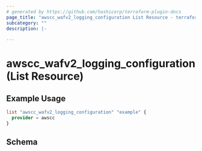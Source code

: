 ```yaml
---
# generated by https://github.com/hashicorp/terraform-plugin-docs
page_title: "awscc_wafv2_logging_configuration List Resource - terraform-provider-awscc"
subcategory: ""
description: |-
  
---
```


# awscc_wafv2_logging_configuration (List Resource)



## Example Usage

```terraform
list "awscc_wafv2_logging_configuration" "example" {
  provider = awscc
}
```

<!-- schema generated by tfplugindocs -->
## Schema
